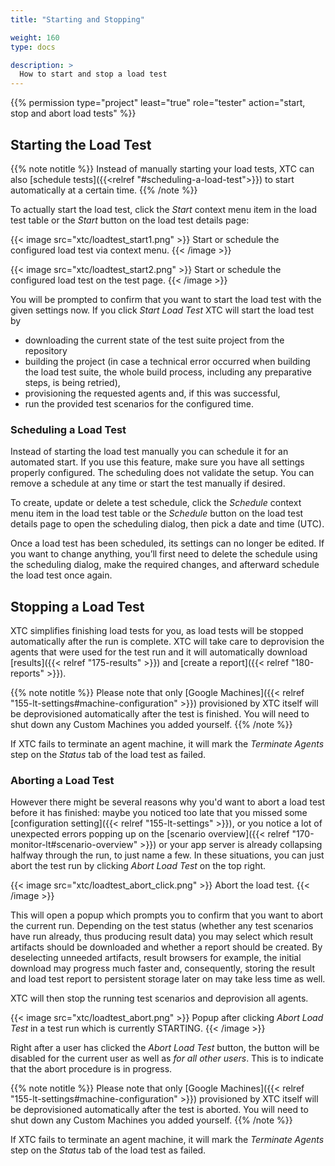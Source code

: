 ```yaml
---
title: "Starting and Stopping"

weight: 160
type: docs

description: >
  How to start and stop a load test
---
```


{{% permission type="project" least="true" role="tester" action="start, stop and abort load tests" %}}

## Starting the Load Test

{{% note notitle %}}
Instead of manually starting your load tests, XTC can also [schedule tests]({{<relref "#scheduling-a-load-test">}}) to start automatically at a certain time.
{{% /note %}}

To actually start the load test, click the _Start_ context menu item in the load test table or the _Start_ button on the load test details page:

{{< image src="xtc/loadtest_start1.png" >}}
Start or schedule the configured load test via context menu.
{{< /image >}}

{{< image src="xtc/loadtest_start2.png" >}}
Start or schedule the configured load test on the test page.
{{< /image >}}

You will be prompted to confirm that you want to start the load test with the given settings now. If you click _Start Load Test_ XTC will start the load test by 
 * downloading the current state of the test suite project from the repository
 * building the project (in case a technical error occurred when building the load test suite, the whole build process, including any preparative steps, is being retried),
 * provisioning the requested agents and, if this was successful, 
 * run the provided test scenarios for the configured time.

### Scheduling a Load Test

Instead of starting the load test manually you can schedule it for an automated start. If you use this feature, make sure you have all settings properly configured. The scheduling does not validate the setup. You can remove a schedule at any time or start the test manually if desired. 

To create, update or delete a test schedule, click the _Schedule_ context menu item in the load test table or the _Schedule_ button on the load test details page to open the scheduling dialog, then pick a date and time (UTC). 

Once a load test has been scheduled, its settings can no longer be edited. If you want to change anything, you’ll first need to delete the schedule using the scheduling dialog, make the required changes, and afterward schedule the load test once again.

## Stopping a Load Test

XTC simplifies finishing load tests for you, as load tests will be stopped automatically after the run is complete. XTC will take care to deprovision the agents that were used for the test run and it will automatically download [results]({{< relref "175-results" >}}) and [create a report]({{< relref "180-reports" >}}).

{{% note notitle %}}
Please note that only [Google Machines]({{< relref "155-lt-settings#machine-configuration" >}}) provisioned by XTC itself will be deprovisioned automatically after the test is finished. You will need to shut down any Custom Machines you added yourself.
{{% /note %}}

If XTC fails to terminate an agent machine, it will mark the _Terminate Agents_ step on the _Status_ tab of the load test as failed.

### Aborting a Load Test

However there might be several reasons why you'd want to abort a load test before it has finished: maybe you noticed too late that you missed some [configuration setting]({{< relref "155-lt-settings" >}}), or you notice a lot of unexpected errors popping up on the [scenario overview]({{< relref "170-monitor-lt#scenario-overview" >}}) or your app server is already collapsing halfway through the run, to just name a few. In these situations, you can just abort the test run by clicking _Abort Load Test_ on the top right. 

{{< image src="xtc/loadtest_abort_click.png" >}}
Abort the load test.
{{< /image >}}

This will open a popup which prompts you to confirm that you want to abort the current run. Depending on the test status (whether any test scenarios have run already, thus producing result data) you may select which result artifacts should be downloaded and whether a report should be created. By deselecting unneeded artifacts, result browsers for example, the initial download may progress much faster and, consequently, storing the result and load test report to persistent storage later on may take less time as well.

XTC will then stop the running test scenarios and deprovision all agents.

{{< image src="xtc/loadtest_abort.png" >}}
Popup after clicking _Abort Load Test_ in a test run which is currently STARTING.
{{< /image >}}

Right after a user has clicked the _Abort Load Test_ button, the button will be disabled for the current user as well as _for all other users_. This is to indicate that the abort procedure is in progress.

{{% note notitle %}}
Please note that only [Google Machines]({{< relref "155-lt-settings#machine-configuration" >}}) provisioned by XTC itself will be deprovisioned automatically after the test is aborted. You will need to shut down any Custom Machines you added yourself.
{{% /note %}}

If XTC fails to terminate an agent machine, it will mark the _Terminate Agents_ step on the _Status_ tab of the load test as failed.

